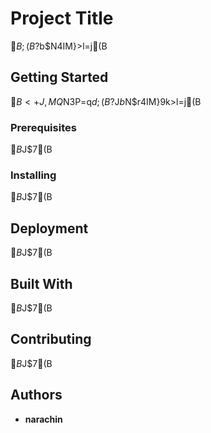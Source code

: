 # Project Title

$B;(B?$b$N4IM}>l=j(B

## Getting Started

$B<+J,MQ$N3P=q$d;(B?$J$b$N$r4IM}$9$k>l=j(B

### Prerequisites

$B$J$7(B


### Installing

$B$J$7(B


## Deployment

$B$J$7(B

## Built With

$B$J$7(B

## Contributing

$B$J$7(B


## Authors

* **narachin**

